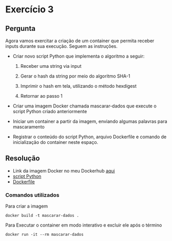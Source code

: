 # Exercício 3

## Pergunta

Agora vamos exercitar a criação de um container que permita receber inputs durante sua execução. Seguem as instruções.

- Criar novo script Python que implementa o algoritmo a seguir:

    1. Receber uma string via input

    2. Gerar o hash  da string por meio do algoritmo SHA-1

    3. Imprimir o hash em tela, utilizando o método hexdigest

    4. Retornar ao passo 1


- Criar uma imagem Docker chamada mascarar-dados que execute o script Python criado anteriormente
- Iniciar um container a partir da imagem, enviando algumas palavras para mascaramento
- Registrar o conteúdo do script Python, arquivo Dockerfile e comando de inicialização do container neste espaço.

## Resolução

- Link da imagem Docker no meu Dockerhub [aqui](https://hub.docker.com/repository/docker/ednaldoluiz/mascarar-dados/general)
- [script Python](https://github.com/EdnaldoLuiz/AWS-Cloud-Data-Engineering-Compass-UOL/blob/main/sprint-4/exercicios/docker/exercicio-3/mascarar_dados.py)
- [Dockerfile](https://github.com/EdnaldoLuiz/AWS-Cloud-Data-Engineering-Compass-UOL/blob/main/sprint-4/exercicios/docker/exercicio-3/Dockerfile)

### Comandos utilizados

Para criar a imagem

```docker
docker build -t mascarar-dados .
```
Para Executar o container em modo interativo e excluir ele após o término

```docker
docker run -it --rm mascarar-dados
```


